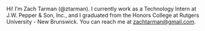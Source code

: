 Hi! I’m Zach Tarman (@ztarman).
I currently work as a Technology Intern at J.W. Pepper & Son, Inc., and I graduated from the Honors College at Rutgers University - New Brunswick.
You can reach me at zachtarman@gmail.com.
